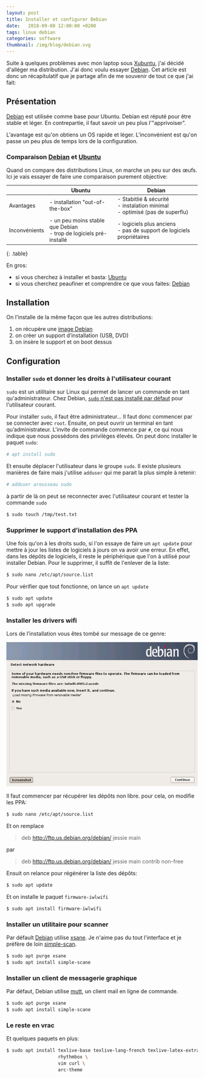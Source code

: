 ```yaml
---
layout: post
title: Installer et configurer Debian
date:   2018-09-08 12:00:00 +0200
tags: linux debian
categories: software
thumbnail: /img/blog/debian.svg
---
```


Suite à quelques problèmes avec mon laptop sous [Xubuntu](https://xubuntu.org), j'ai décidé d'alléger ma distribution. J'ai donc voulu essayer [Debian][debian]. Cet article est donc un récapitulatif que je partage afin de me souvenir de tout ce que j'ai fait:

## Présentation

[Debian][debian] est utilisée comme base pour Ubuntu. Debian est réputé pour être stable et léger. En contrepartie, il faut savoir un peu plus l'"apprivoiser".

L'avantage est qu'on obtiens un OS rapide et léger. L'inconvénient est qu'on passe un peu plus de temps lors de la configuration.

### Comparaison [Debian][debian] et [Ubuntu][ubuntu]

Quand on compare des distributions Linux, on marche un peu sur des œufs. Ici je vais essayer de faire une comparaison purement objective:


|               | Ubuntu                                                               | Debian                                                                    |
|---------------|----------------------------------------------------------------------|---------------------------------------------------------------------------|
|  Avantages    | - installation "out-of-the-box"                                      | - Stabitlié & sécurité<br>- instalation minimal<br>- optimisé (pas de superflu) |
| Inconvénients | - un peu moins stable que Debian<br>- trop de logiciels pré-installé | - logiciels plus anciens<br>- pas de support de logiciels propriétaires       |
{: .table}


En gros:

- si vous cherchez à installer et basta: [Ubuntu][ubuntu]
- si vous cherchez peaufiner et comprendre ce que vous faites: [Debian][debian]


## Installation

On l'installe de la même façon que les autres distributions:

1. on récupère une [image Debian](https://www.debian.org/distrib/netinst)
2. on créer un support d’installation (USB, DVD)
3. on insère le support et on boot dessus

## Configuration

### Installer `sudo` et donner les droits à l'utilisateur courant

`sudo` est un utilitaire sur Linux qui permet de lancer un commande en tant qu'administrateur. Chez Debian, [`sudo` n'est pas installé par défaut](https://unix.stackexchange.com/questions/106529/why-is-sudo-not-installed-by-default-in-debian#106582) pour l'utilisateur courant.

Pour installer `sudo`, il faut être administrateur... Il faut donc commencer par se connecter avec `root`. Ensuite, on peut ouvrir un terminal en tant qu’administrateur. L'invite de commande commence par `#`, ce qui nous indique que nous possédons des privilèges élevés. On peut donc installer le paquet `sudo`:

~~~bash
# apt install sudo
~~~

Et ensuite déplacer l'utilisateur dans le groupe `sudo`. Il existe plusieurs manières de faire mais j'utilise `adduser` qui me parait la plus simple à retenir:

~~~bash
# adduser arousseau sudo
~~~

à partir de là on peut se reconnecter avec l'utilisateur courant et tester la commande `sudo`

~~~bash
$ sudo touch /tmp/test.txt
~~~

### Supprimer le support d’installation des PPA

Une fois qu'on à les droits sudo, si l'on essaye de faire un `apt update` pour mettre à jour les listes de logiciels à jours on va avoir une erreur. En effet, dans les dépôts de logiciels, il reste le périphérique que l'on à utilisé pour installer Debian. Pour le supprimer, il suffit de l'enlever de la liste:

~~~bash
$ sudo nano /etc/apt/source.list
~~~

Pour vérifier que tout fonctionne, on lance un `apt update`

~~~bash
$ sudo apt update
$ sudo apt upgrade
~~~

### Installer les drivers wifi

Lors de l’installation vous êtes tombé sur message de ce genre:

![Demande d'un firmware pour le chipset](/img/blog/debian_firmware.png)


Il faut commencer par récupérer les dépôts non libre. pour cela, on modifie les PPA:

~~~bash
$ sudo nano /etc/apt/source.list
~~~

Et on remplace

> deb http://ftp.us.debian.org/debian/ jessie main

par

> deb http://ftp.us.debian.org/debian/ jessie main contrib non-free

Ensuit on relance pour régénérer la liste des dépôts:

~~~bash
$ sudo apt update
~~~

Et on installe le paquet `firmware-iwlwifi`

~~~bash
$ sudo apt install firmware-iwlwifi
~~~

### Installer un utilitaire pour scanner

Par défault [Debian][debian] utilise [xsane](https://doc.ubuntu-fr.org/xsane). Je n'aime pas du tout l'interface et je préfère de loin [simple-scan](https://gitlab.gnome.org/GNOME/simple-scan).

~~~bash
$ sudo apt purge xsane
$ sudo apt install simple-scane
~~~

### Installer un client de messagerie graphique

Par défaut, Debian utilise [mutt](http://www.mutt.org/), un client mail en ligne de commande.

~~~bash
$ sudo apt purge xsane
$ sudo apt install simple-scane
~~~

### Le reste en vrac

Et quelques paquets en plus:

~~~bash
$ sudo apt install texlive-base texlive-lang-french texlive-latex-extra gummi \
                   rhythmbox \
                   vim curl \
                   arc-theme
~~~


[debian]: http://www.debian.org/
[ubuntu]: https://www.ubuntu.com/
